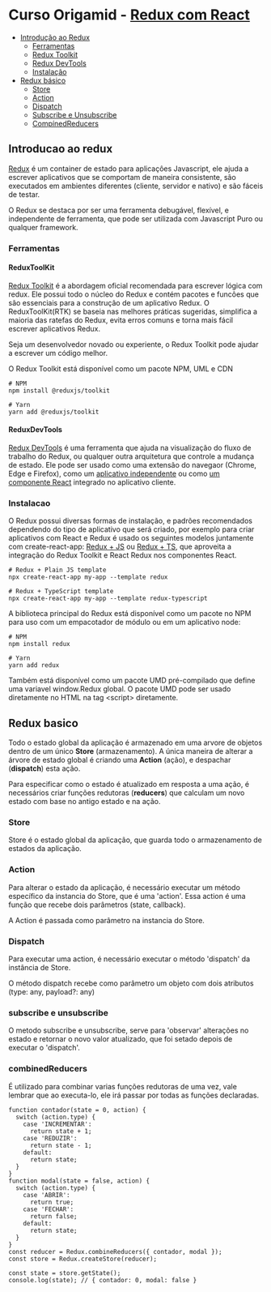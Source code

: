 # Curso Origamid - [Redux com React](https://www.origamid.com/curso/redux-com-react/0101-redux-com-react/)

- [Introdução ao Redux](#introducao-ao-redux)
  - [Ferramentas](#ferramentas)
   - [Redux Toolkit](#reduxtoolkit)
   - [Redux DevTools](#reduxdevtools)
  - [Instalação](#instalacao)
- [Redux básico](#redux-basico)
  - [Store](#store)
  - [Action](#action)
  - [Dispatch](#dispatch)
  - [Subscribe e Unsubscribe](#subscribe-e-unsubscribe)
  - [CompínedReducers](#combinedReducers)

## Introducao ao redux

[Redux](https://redux.js.org/) é um container de estado para aplicaçôes Javascript, ele ajuda a escrever aplicativos que se comportam de maneira consistente, são executados em ambientes diferentes (cliente, servidor e nativo) e são fáceis de testar.

O Redux se destaca por ser uma ferramenta debugável, flexível, e independente de ferramenta, que pode ser utilizada com Javascript Puro ou qualquer framework.

### Ferramentas

#### ReduxToolKit

[Redux Toolkit](https://redux-toolkit.js.org/) é a abordagem oficial recomendada para escrever lógica com redux. Ele possui todo o núcleo do Redux e contém pacotes e funcôes que são essenciais para a construção de um aplicativo Redux. O ReduxToolKit(RTK) se baseia nas melhores práticas sugeridas, simplifica a maioria das ratefas do Redux, evita erros comuns e torna mais fácil escrever aplicativos Redux.

Seja um desenvolvedor novado ou experiente, o Redux Toolkit pode ajudar a escrever um código melhor.

O Redux Toolkit está disponível como um pacote NPM, UML e CDN

    # NPM
    npm install @reduxjs/toolkit

    # Yarn
    yarn add @reduxjs/toolkit

#### ReduxDevTools

[Redux DevTools](https://addons.mozilla.org/pt-BR/firefox/addon/reduxdevtools/) é uma ferramenta que ajuda na visualização do fluxo de trabalho do Redux, ou qualquer outra arquitetura que controle a mudança de estado. Ele pode ser usado como uma extensão do navegaor (Chrome, Edge e Firefox), como um [aplicativo independente](https://github.com/zalmoxisus/remotedev-app) ou como [um componente React](https://github.com/reduxjs/redux-devtools/tree/master/packages/redux-devtools) integrado no aplicativo cliente.

### Instalacao

O Redux possui diversas formas de instalação, e padrões recomendados dependendo do tipo de aplicativo que será criado, por exemplo para criar aplicativos com React e Redux é usado os seguintes modelos juntamente com create-react-app: [Redux + JS](https://github.com/reduxjs/cra-template-redux) ou [Redux + TS](https://github.com/reduxjs/cra-template-redux-typescript), que aproveita a integração do Redux Toolkit e React Redux nos componentes React.

    # Redux + Plain JS template
    npx create-react-app my-app --template redux

    # Redux + TypeScript template
    npx create-react-app my-app --template redux-typescript

A biblioteca principal do Redux está disponível como um pacote no NPM para uso com um empacotador de módulo ou em um aplicativo node:

    # NPM
    npm install redux

    # Yarn
    yarn add redux

Também está disponível como um pacote UMD pré-compilado que define uma variavel window.Redux global. O pacote UMD pode ser usado diretamente no HTML na tag \<script> diretamente.

## Redux basico

Todo o estado global da aplicação é armazenado em uma arvore de objetos dentro de um único **Store** (armazenamento). A única maneira de alterar a árvore de estado global é criando uma **Action** (ação), e despachar (**dispatch**) esta ação.

Para especificar como o estado é atualizado em resposta a uma ação, é necessários criar funções redutoras (**reducers**) que calculam um novo estado com base no antigo estado e na ação.

### Store

Store é o estado global da aplicação, que guarda todo o armazenamento de estados da aplicação.

### Action

Para alterar o estado da aplicação, é necessário executar um método específico da instancia do Store, que é uma 'action'. Essa action é uma função que recebe dois parâmetros (state, callback).

A Action é passada como parâmetro na instancia do Store.

### Dispatch

Para executar uma action, é necessário executar o método 'dispatch' da instância de Store.

O método dispatch recebe como parâmetro um objeto com dois atributos (type: any, payload?: any)

### subscribe e unsubscribe

O metodo subscribe e unsubscribe, serve para 'observar' alterações no estado e retornar o novo valor atualizado, que foi setado depois de executar o 'dispatch'.

### combinedReducers

É utilizado para combinar varias funções redutoras de uma vez, vale lembrar que ao executa-lo, ele irá passar por todas as funções declaradas.

    function contador(state = 0, action) {
      switch (action.type) {
        case 'INCREMENTAR':
          return state + 1;
        case 'REDUZIR':
          return state - 1;
        default:
          return state;
      }
    }
    function modal(state = false, action) {
      switch (action.type) {
        case 'ABRIR':
          return true;
        case 'FECHAR':
          return false;
        default:
          return state;
      }
    }
    const reducer = Redux.combineReducers({ contador, modal });
    const store = Redux.createStore(reducer);

    const state = store.getState();
    console.log(state); // { contador: 0, modal: false }

